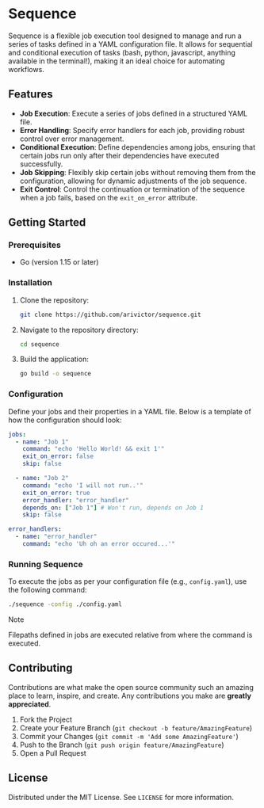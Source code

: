 # Sequence

Sequence is a flexible job execution tool designed to manage and run a series of tasks defined in a YAML configuration file. It allows for sequential and conditional execution of tasks (bash, python, javascript, anything available in the terminal!), making it an ideal choice for automating workflows.

## Features

- **Job Execution**: Execute a series of jobs defined in a structured YAML file.
- **Error Handling**: Specify error handlers for each job, providing robust control over error management.
- **Conditional Execution**: Define dependencies among jobs, ensuring that certain jobs run only after their dependencies have executed successfully.
- **Job Skipping**: Flexibly skip certain jobs without removing them from the configuration, allowing for dynamic adjustments of the job sequence.
- **Exit Control**: Control the continuation or termination of the sequence when a job fails, based on the `exit_on_error` attribute.

## Getting Started

### Prerequisites

- Go (version 1.15 or later)

### Installation

1. Clone the repository:

    ```bash
    git clone https://github.com/arivictor/sequence.git
    ```

2. Navigate to the repository directory:

    ```bash
    cd sequence
    ```

3. Build the application:

    ```bash
    go build -o sequence
    ```

### Configuration

Define your jobs and their properties in a YAML file. Below is a template of how the configuration should look:

```yaml
jobs:
  - name: "Job 1"
    command: "echo 'Hello World! && exit 1'"
    exit_on_error: false
    skip: false

  - name: "Job 2"
    command: "echo 'I will not run..'"
    exit_on_error: true
    error_handler: "error_handler"
    depends_on: ["Job 1"] # Won't run, depends on Job 1
    skip: false

error_handlers:
  - name: "error_handler"
    command: "echo 'Uh oh an error occured...'"
```

### Running Sequence

To execute the jobs as per your configuration file (e.g., `config.yaml`), use the following command:

```bash
./sequence -config ./config.yaml
```

> [!NOTE]  
> Filepaths defined in jobs are executed relative from where the command is executed.

## Contributing

Contributions are what make the open source community such an amazing place to learn, inspire, and create. Any contributions you make are **greatly appreciated**.

1. Fork the Project
2. Create your Feature Branch (`git checkout -b feature/AmazingFeature`)
3. Commit your Changes (`git commit -m 'Add some AmazingFeature'`)
4. Push to the Branch (`git push origin feature/AmazingFeature`)
5. Open a Pull Request

## License

Distributed under the MIT License. See `LICENSE` for more information.